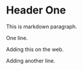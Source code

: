 # Header One

This is markdown paragraph.

One line.

Adding this on the web. 

Adding another line. 

